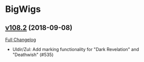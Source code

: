 # BigWigs

## [v108.2](https://github.com/BigWigsMods/BigWigs/tree/v108.2) (2018-09-08)
[Full Changelog](https://github.com/BigWigsMods/BigWigs/compare/v108.1...v108.2)

- Uldir/Zul: Add marking functionality for "Dark Revelation" and "Deathwish" (#535)  

